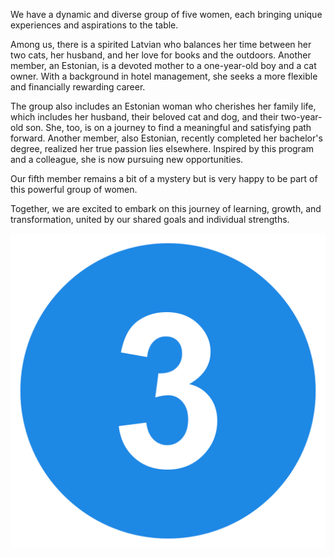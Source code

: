 We have a dynamic and diverse group of five women, each bringing unique experiences and aspirations to the table.

Among us, there is a spirited Latvian who balances her time between her two cats, her husband, and her love for books and the outdoors. Another member, an Estonian, is a devoted mother to a one-year-old boy and a cat owner. With a background in hotel management, she seeks a more flexible and financially rewarding career. 

The group also includes an Estonian woman who cherishes her family life, which includes her husband, their beloved cat and dog, and their two-year-old son. She, too, is on a journey to find a meaningful and satisfying path forward. Another member, also Estonian, recently completed her bachelor's degree, realized her true passion lies elsewhere. Inspired by this program and a colleague, she is now pursuing new opportunities.

Our fifth member remains a bit of a mystery but is very happy to be part of this powerful group of women.

Together, we are excited to embark on this journey of learning, growth, and transformation, united by our shared goals and individual strengths.










![Custom Repository Avatar](real3.png)
